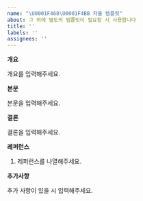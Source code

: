```yaml
---
name: "\U0001F468‍\U0001F4BB 자율 템플릿"
about: 그 외에 별도의 템플릿이 필요할 시 사용합니다
title: ''
labels: ''
assignees: ''
---
```


**개요**

개요를 입력해주세요.

**본문**

본문을 입력해주세요.

**결론**

결론을 입력해주세요.

**레퍼런스**

1. 레퍼런스를 나열해주세요.

**추가사항**

추가 사항이 있을 시 입력해주세요.
